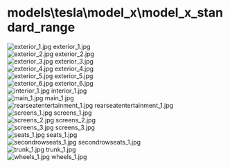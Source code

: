 <h1>models\tesla\model_x\model_x_standard_range</h1>
<div class="container text-center">
<div class="row">
<div class="col col-lg-2 col-6">
<img src="https://media.evkx.net/multimedia/models/tesla/model_x/model_x_standard_range/exterior_1_xst.jpg" class="img-thumbnail" alt="exterior_1.jpg">
exterior_1.jpg
</div>
<div class="col col-lg-2 col-6">
<img src="https://media.evkx.net/multimedia/models/tesla/model_x/model_x_standard_range/exterior_2_xst.jpg" class="img-thumbnail" alt="exterior_2.jpg">
exterior_2.jpg
</div>
<div class="col col-lg-2 col-6">
<img src="https://media.evkx.net/multimedia/models/tesla/model_x/model_x_standard_range/exterior_3_xst.jpg" class="img-thumbnail" alt="exterior_3.jpg">
exterior_3.jpg
</div>
<div class="col col-lg-2 col-6">
<img src="https://media.evkx.net/multimedia/models/tesla/model_x/model_x_standard_range/exterior_4_xst.jpg" class="img-thumbnail" alt="exterior_4.jpg">
exterior_4.jpg
</div>
<div class="col col-lg-2 col-6">
<img src="https://media.evkx.net/multimedia/models/tesla/model_x/model_x_standard_range/exterior_5_xst.jpg" class="img-thumbnail" alt="exterior_5.jpg">
exterior_5.jpg
</div>
<div class="col col-lg-2 col-6">
<img src="https://media.evkx.net/multimedia/models/tesla/model_x/model_x_standard_range/exterior_6_xst.jpg" class="img-thumbnail" alt="exterior_6.jpg">
exterior_6.jpg
</div>
<div class="col col-lg-2 col-6">
<img src="https://media.evkx.net/multimedia/models/tesla/model_x/model_x_standard_range/interior_1_xst.jpg" class="img-thumbnail" alt="interior_1.jpg">
interior_1.jpg
</div>
<div class="col col-lg-2 col-6">
<img src="https://media.evkx.net/multimedia/models/tesla/model_x/model_x_standard_range/main_1_xst.jpg" class="img-thumbnail" alt="main_1.jpg">
main_1.jpg
</div>
<div class="col col-lg-2 col-6">
<img src="https://media.evkx.net/multimedia/models/tesla/model_x/model_x_standard_range/rearseatentertainment_1_xst.jpg" class="img-thumbnail" alt="rearseatentertainment_1.jpg">
rearseatentertainment_1.jpg
</div>
<div class="col col-lg-2 col-6">
<img src="https://media.evkx.net/multimedia/models/tesla/model_x/model_x_standard_range/screens_1_xst.jpg" class="img-thumbnail" alt="screens_1.jpg">
screens_1.jpg
</div>
<div class="col col-lg-2 col-6">
<img src="https://media.evkx.net/multimedia/models/tesla/model_x/model_x_standard_range/screens_2_xst.jpg" class="img-thumbnail" alt="screens_2.jpg">
screens_2.jpg
</div>
<div class="col col-lg-2 col-6">
<img src="https://media.evkx.net/multimedia/models/tesla/model_x/model_x_standard_range/screens_3_xst.jpg" class="img-thumbnail" alt="screens_3.jpg">
screens_3.jpg
</div>
<div class="col col-lg-2 col-6">
<img src="https://media.evkx.net/multimedia/models/tesla/model_x/model_x_standard_range/seats_1_xst.jpg" class="img-thumbnail" alt="seats_1.jpg">
seats_1.jpg
</div>
<div class="col col-lg-2 col-6">
<img src="https://media.evkx.net/multimedia/models/tesla/model_x/model_x_standard_range/secondrowseats_1_xst.jpg" class="img-thumbnail" alt="secondrowseats_1.jpg">
secondrowseats_1.jpg
</div>
<div class="col col-lg-2 col-6">
<img src="https://media.evkx.net/multimedia/models/tesla/model_x/model_x_standard_range/trunk_1_xst.jpg" class="img-thumbnail" alt="trunk_1.jpg">
trunk_1.jpg
</div>
<div class="col col-lg-2 col-6">
<img src="https://media.evkx.net/multimedia/models/tesla/model_x/model_x_standard_range/wheels_1_xst.jpg" class="img-thumbnail" alt="wheels_1.jpg">
wheels_1.jpg
</div>
</div>
</div>
